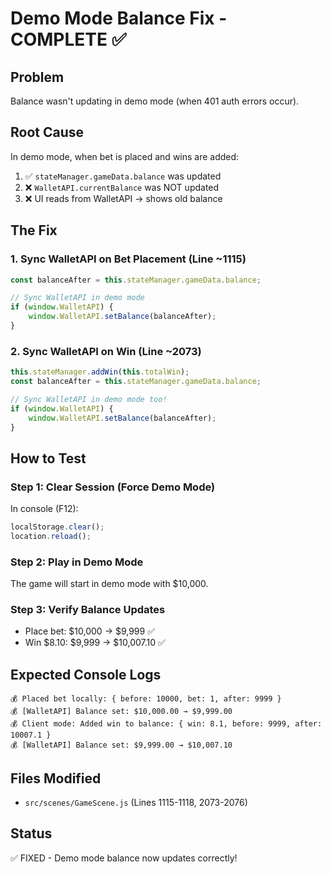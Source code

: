 # Demo Mode Balance Fix - COMPLETE ✅

## Problem
Balance wasn't updating in demo mode (when 401 auth errors occur).

## Root Cause
In demo mode, when bet is placed and wins are added:
1. ✅ `stateManager.gameData.balance` was updated
2. ❌ `WalletAPI.currentBalance` was NOT updated
3. ❌ UI reads from WalletAPI → shows old balance

## The Fix

### 1. Sync WalletAPI on Bet Placement (Line ~1115)
```javascript
const balanceAfter = this.stateManager.gameData.balance;

// Sync WalletAPI in demo mode
if (window.WalletAPI) {
    window.WalletAPI.setBalance(balanceAfter);
}
```

### 2. Sync WalletAPI on Win (Line ~2073)
```javascript
this.stateManager.addWin(this.totalWin);
const balanceAfter = this.stateManager.gameData.balance;

// Sync WalletAPI in demo mode too!
if (window.WalletAPI) {
    window.WalletAPI.setBalance(balanceAfter);
}
```

## How to Test

### Step 1: Clear Session (Force Demo Mode)
In console (F12):
```javascript
localStorage.clear();
location.reload();
```

### Step 2: Play in Demo Mode
The game will start in demo mode with $10,000.

### Step 3: Verify Balance Updates
- Place bet: $10,000 → $9,999 ✅
- Win $8.10: $9,999 → $10,007.10 ✅

## Expected Console Logs
```
💰 Placed bet locally: { before: 10000, bet: 1, after: 9999 }
💰 [WalletAPI] Balance set: $10,000.00 → $9,999.00
💰 Client mode: Added win to balance: { win: 8.1, before: 9999, after: 10007.1 }
💰 [WalletAPI] Balance set: $9,999.00 → $10,007.10
```

## Files Modified
- `src/scenes/GameScene.js` (Lines 1115-1118, 2073-2076)

## Status
✅ FIXED - Demo mode balance now updates correctly!

